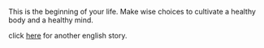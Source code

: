 This is the beginning of your life. Make wise choices to cultivate a healthy body
and a healthy mind.

click [here](../33hours/wakingup.md)
for another english story.
